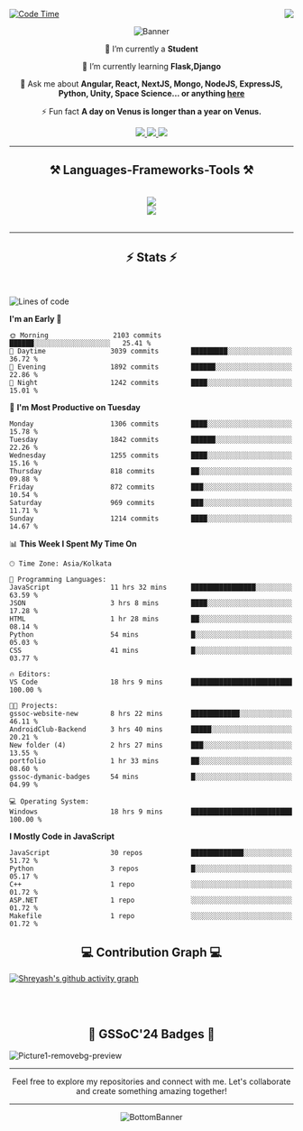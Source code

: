 <div>
 
<img align="right" src="https://visitor-badge.laobi.icu/badge?page_id=shreyash3087.shreyash3087" />

 [![Code Time](https://wakatime.com/badge/user/cd5f70df-e644-46f4-a03b-e1ce78615131.svg)](https://wakatime.com/@cd5f70df-e644-46f4-a03b-e1ce78615131)
 
</div>


<div align="center">
 
![Banner](https://github.com/user-attachments/assets/fe33d289-b057-4d85-ad76-3103802aa9e1)

</div>


<div align="center">
 
 🔭 I’m currently a **Student** 
 
 🌱 I’m currently learning **Flask,Django**

💬 Ask me about **Angular, React, NextJS, Mongo, NodeJS, ExpressJS, Python, Unity, Space Science... or anything [here](https://github.com/shreyash3087/shreyash3087/issues)**

⚡ Fun fact **A day on Venus is longer than a year on Venus.**

</div>
 
<div align="center"> 
  <a href="mailto:shreyash3087@gmail.com">
    <img src="https://img.shields.io/badge/Gmail-333333?style=for-the-badge&logo=gmail&logoColor=red" />
  </a>
  <a href="https://www.linkedin.com/in/shreyash-srivastava-1a1161280" target="_blank">
    <img src="https://img.shields.io/badge/LinkedIn-0077B5?style=for-the-badge&logo=linkedin&logoColor=white" target="_blank" />
  </a>
  <a href="https://github.com/shreyash3087" target="_blank">
     <img src="https://img.shields.io/badge/Github-FF5722?style=for-the-badge&logo=github&logoColor=white" target="_blank" />
  </a>
</div>
<hr/>
 
<h2 align="center">⚒️ Languages-Frameworks-Tools ⚒️</h2>
<br/>
<div align="center">
    <img src="https://skillicons.dev/icons?i=react,bootstrap,html,css,vscode,github,figma,cpp,vercel,netlify" /><br>
    <img src="https://skillicons.dev/icons?i=tailwind,git,nodejs,python,javascript,typescript,express,firebase,mongodb,nextjs,unity,azure,blender" /><br>
</div>

<br/>
<hr/>

<h2 align="center">⚡ Stats ⚡</h2>

<br>
<div>
 
 
<!--START_SECTION:waka-->
![Lines of code](https://img.shields.io/badge/From%20Hello%20World%20I%27ve%20Written-5.1%20million%20lines%20of%20code-blue)

**I'm an Early 🐤** 

```text
🌞 Morning                2103 commits        ██████░░░░░░░░░░░░░░░░░░░   25.41 % 
🌆 Daytime                3039 commits        █████████░░░░░░░░░░░░░░░░   36.72 % 
🌃 Evening                1892 commits        ██████░░░░░░░░░░░░░░░░░░░   22.86 % 
🌙 Night                  1242 commits        ████░░░░░░░░░░░░░░░░░░░░░   15.01 % 
```
📅 **I'm Most Productive on Tuesday** 

```text
Monday                   1306 commits        ████░░░░░░░░░░░░░░░░░░░░░   15.78 % 
Tuesday                  1842 commits        ██████░░░░░░░░░░░░░░░░░░░   22.26 % 
Wednesday                1255 commits        ████░░░░░░░░░░░░░░░░░░░░░   15.16 % 
Thursday                 818 commits         ██░░░░░░░░░░░░░░░░░░░░░░░   09.88 % 
Friday                   872 commits         ███░░░░░░░░░░░░░░░░░░░░░░   10.54 % 
Saturday                 969 commits         ███░░░░░░░░░░░░░░░░░░░░░░   11.71 % 
Sunday                   1214 commits        ████░░░░░░░░░░░░░░░░░░░░░   14.67 % 
```


📊 **This Week I Spent My Time On** 

```text
🕑︎ Time Zone: Asia/Kolkata

💬 Programming Languages: 
JavaScript               11 hrs 32 mins      ████████████████░░░░░░░░░   63.59 % 
JSON                     3 hrs 8 mins        ████░░░░░░░░░░░░░░░░░░░░░   17.28 % 
HTML                     1 hr 28 mins        ██░░░░░░░░░░░░░░░░░░░░░░░   08.14 % 
Python                   54 mins             █░░░░░░░░░░░░░░░░░░░░░░░░   05.03 % 
CSS                      41 mins             █░░░░░░░░░░░░░░░░░░░░░░░░   03.77 % 

🔥 Editors: 
VS Code                  18 hrs 9 mins       █████████████████████████   100.00 % 

🐱‍💻 Projects: 
gssoc-website-new        8 hrs 22 mins       ████████████░░░░░░░░░░░░░   46.11 % 
AndroidClub-Backend      3 hrs 40 mins       █████░░░░░░░░░░░░░░░░░░░░   20.21 % 
New folder (4)           2 hrs 27 mins       ███░░░░░░░░░░░░░░░░░░░░░░   13.55 % 
portfolio                1 hr 33 mins        ██░░░░░░░░░░░░░░░░░░░░░░░   08.60 % 
gssoc-dymanic-badges     54 mins             █░░░░░░░░░░░░░░░░░░░░░░░░   04.99 % 

💻 Operating System: 
Windows                  18 hrs 9 mins       █████████████████████████   100.00 % 
```

**I Mostly Code in JavaScript** 

```text
JavaScript               30 repos            █████████████░░░░░░░░░░░░   51.72 % 
Python                   3 repos             █░░░░░░░░░░░░░░░░░░░░░░░░   05.17 % 
C++                      1 repo              ░░░░░░░░░░░░░░░░░░░░░░░░░   01.72 % 
ASP.NET                  1 repo              ░░░░░░░░░░░░░░░░░░░░░░░░░   01.72 % 
Makefile                 1 repo              ░░░░░░░░░░░░░░░░░░░░░░░░░   01.72 % 
```




<!--END_SECTION:waka-->

</div>

<div>
  <div align="center" ><h2 align="center">💻 Contribution Graph 💻</h2></div>
 
  [![Shreyash's github activity graph](https://github-readme-activity-graph.vercel.app/graph?username=shreyash3087&hide_border=true&theme=github)](https://github.com/ashutosh00710/github-readme-activity-graph)
 
</div>

<br/><br/>

<h2 align="center">🔰 GSSoC'24 Badges 🔰</h2>

![Picture1-removebg-preview](https://github.com/user-attachments/assets/4ece96a5-043a-44df-b51b-40738d3603ff)

<div align="center"> 
  <hr/>
  Feel free to explore my repositories and connect with me. Let's collaborate and create something amazing together!
  <hr/>
</div>

<div align="center">
 
![BottomBanner](https://github.com/user-attachments/assets/7afe064f-9b9f-401d-bec1-35c8625bb3dc)

</div>

